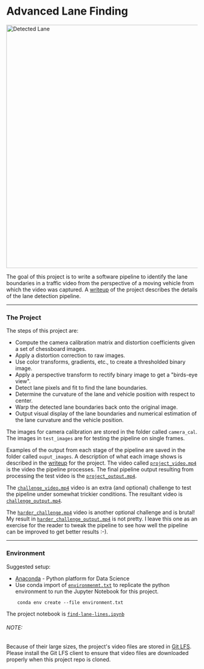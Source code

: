 # Advanced Lane Finding

<p>
<img width="640" src="./output_videos/refactored_output.gif" alt="Detected Lane">
</p>

The goal of this project is to write a software pipeline to identify the lane boundaries in a traffic video from the perspective of a moving vehicle from which the video was captured. A [writeup](./writeup_report.md) of the project describes the details of the lane detection pipeline.  

---

### The Project

The steps of this project are:

* Compute the camera calibration matrix and distortion coefficients given a set of chessboard images.
* Apply a distortion correction to raw images.
* Use color transforms, gradients, etc., to create a thresholded binary image.
* Apply a perspective transform to rectify binary image to get a "birds-eye view".
* Detect lane pixels and fit to find the lane boundaries.
* Determine the curvature of the lane and vehicle position with respect to center.
* Warp the detected lane boundaries back onto the original image.
* Output visual display of the lane boundaries and numerical estimation of the lane curvature and the vehicle position.

The images for camera calibration are stored in the folder called `camera_cal`.  The images in `test_images` are for testing the pipeline on single frames.

Examples of the output from each stage of the pipeline are saved in the folder called `ouput_images`. A description of what each image shows is described in the [writeup](./writeup_report.md) for the project. The video called [`project_video.mp4`](./test_videos/project_video.mp4) is the video the pipeline processes. The final pipeline output resulting from processing the test video is the [`project_output.mp4`](./output_videos/project_output.mp4).

The [`challenge_video.mp4`](./test_videos/challenge_video.mp4) video is an extra (and optional) challenge to test the pipeline under somewhat trickier conditions. The resultant video is [`challenge_output.mp4`](./output_videos/challenge_output.mp4).

The [`harder_challenge.mp4`](./test_videos/harder_challenge.mp4) video is another optional challenge and is brutal! My result in [`harder_challenge_output.mp4`](./output_videos/harder_challenge_output.mp4) is not pretty. I leave this one as an exercise for the reader to tweak the pipeline to see how well the pipeline can be improved to get better results :-).

---

### Environment

Suggested setup:
* [Anaconda](https://www.anaconda.com/download/) - Python platform for Data Science
* Use conda import of [`environmenmt.txt`](./environment.txt) to replicate the python environment to run the Jupyter Notebook for this project.
```
    conda env create --file environment.txt
```

The project notebook is [`find-lane-lines.ipynb`](./find-lane-lines.ipynb)

###### NOTE:
Because of their large sizes, the project's video files are stored in [Git LFS](https://github.com/git-lfs/git-lfs). Please install the Git LFS client to ensure that video files are downloaded properly when this project repo is cloned.
